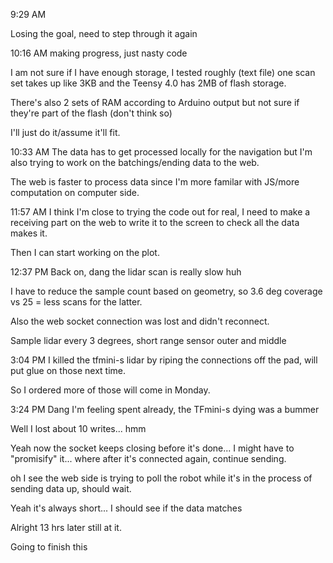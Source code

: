 9:29 AM

Losing the goal, need to step through it again

10:16 AM
making progress, just nasty code

I am not sure if I have enough storage, I tested roughly (text file) one scan set takes up like 3KB and the Teensy 4.0 has 2MB of flash storage.

There's also 2 sets of RAM according to Arduino output but not sure if they're part of the flash (don't think so)

I'll just do it/assume it'll fit.

10:33 AM
The data has to get processed locally for the navigation but I'm also trying to work on the batchings/ending data to the web.

The web is faster to process data since I'm more familar with JS/more computation on computer side.

11:57 AM
I think I'm close to trying the code out for real, I need to make a receiving part on the web to write it to the screen to check all the data makes it.

Then I can start working on the plot.

12:37 PM
Back on, dang the lidar scan is really slow huh

I have to reduce the sample count based on geometry, so 3.6 deg coverage vs 25 = less scans for the latter.

Also the web socket connection was lost and didn't reconnect.

Sample lidar every 3 degrees, short range sensor outer and middle

3:04 PM
I killed the tfmini-s lidar by riping the connections off the pad, will put glue on those next time.

So I ordered more of those will come in Monday.

3:24 PM
Dang I'm feeling spent already, the TFmini-s dying was a bummer

Well I lost about 10 writes... hmm

Yeah now the socket keeps closing before it's done... I might have to "promisify" it... where after it's connected again, continue sending.

oh I see the web side is trying to poll the robot while it's in the process of sending data up, should wait.

Yeah it's always short... I should see if the data matches

Alright 13 hrs later still at it.

Going to finish this

